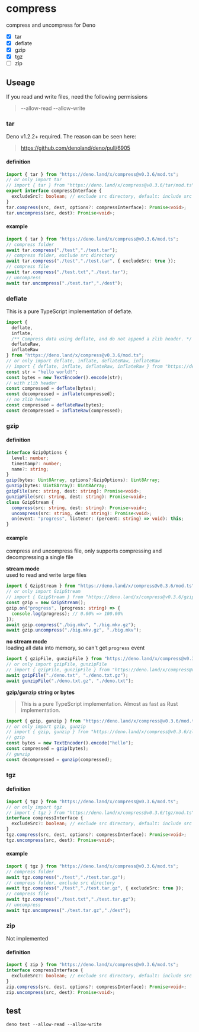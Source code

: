 # compress
compress and uncompress for Deno

* [x] tar
* [x] deflate
* [x] gzip
* [x] tgz
* [ ] zip

## Useage  
If you read and write files, need the following permissions
> --allow-read --allow-write

### tar 
Deno v1.2.2+ required.
The reason can be seen here:
> https://github.com/denoland/deno/pull/6905

#### definition
```ts
import { tar } from "https://deno.land/x/compress@v0.3.6/mod.ts";
// or only import tar
// import { tar } from "https://deno.land/x/compress@v0.3.6/tar/mod.ts";
export interface compressInterface {
  excludeSrc?: boolean; // exclude src directory, default: include src directory
}
tar.compress(src, dest, options?: compressInterface): Promise<void>;
tar.uncompress(src, dest): Promise<void>;
```

#### example
```ts
import { tar } from "https://deno.land/x/compress@v0.3.6/mod.ts";
// compress folder
await tar.compress("./test","./test.tar");
// compress folder, exclude src directory
await tar.compress("./test","./test.tar", { excludeSrc: true });
// compress file
await tar.compress("./test.txt","./test.tar");
// uncompress
await tar.uncompress("./test.tar","./dest");
```

### deflate  
This is a pure TypeScript implementation of deflate.
```ts
import { 
  deflate, 
  inflate, 
  /** Compress data using deflate, and do not append a zlib header. */
  deflateRaw, 
  inflateRaw
} from "https://deno.land/x/compress@v0.3.6/mod.ts";
// or only import deflate, inflate, deflateRaw, inflateRaw
// import { deflate, inflate, deflateRaw, inflateRaw } from "https://deno.land/x/compress@v0.3.6/zlib/mod.ts";
const str = "hello world!";
const bytes = new TextEncoder().encode(str);
// with zlib header
const compressed = deflate(bytes);
const decompressed = inflate(compressed);
// no zlib header
const compressed = deflateRaw(bytes);
const decompressed = inflateRaw(compressed);
```

### gzip

#### definition
```ts
interface GzipOptions {
  level: number;
  timestamp?: number;
  name?: string;
}
gzip(bytes: Uint8Array, options?:GzipOptions): Uint8Array;
gunzip(bytes: Uint8Array): Uint8Array;
gzipFile(src: string, dest: string): Promise<void>;
gunzipFile(src: string, dest: string): Promise<void>;
class GzipStream {
  compress(src: string, dest: string): Promise<void>;
  uncompress(src: string, dest: string): Promise<void>;
  on(event: "progress", listener: (percent: string) => void): this;
}
```

#### example 
compress and uncompress file, only supports compressing and decompressing a single file 

__stream mode__  
used to read and write large files
```ts
import { GzipStream } from "https://deno.land/x/compress@v0.3.6/mod.ts";
// or only import GzipStream
// import { GzipStream } from "https://deno.land/x/compress@v0.3.6/gzip/mod.ts";
const gzip = new GzipStream();
gzip.on("progress", (progress: string) => {
  console.log(progress); // 0.00% => 100.00%
});
await gzip.compress("./big.mkv", "./big.mkv.gz");
await gzip.uncompress("./big.mkv.gz", "./big.mkv");
```  

__no stream mode__  
loading all data into memory, so can't get `progress` event
```ts
import { gzipFile, gunzipFile } from "https://deno.land/x/compress@v0.3.6/mod.ts";
// or only import gzipFile, gunzipFile
// import { gzipFile, gunzipFile } from "https://deno.land/x/compress@v0.3.6/gzip/mod.ts";
await gzipFile("./deno.txt", "./deno.txt.gz");
await gunzipFile("./deno.txt.gz", "./deno.txt");
```

**gzip/gunzip string or bytes**  
> This is a pure TypeScript implementation. Almost as fast as Rust implementation.
```ts
import { gzip, gunzip } from "https://deno.land/x/compress@v0.3.6/mod.ts";
// or only import gzip, gunzip
// import { gzip, gunzip } from "https://deno.land/x/compress@v0.3.6/zlib/mod.ts";
// gzip
const bytes = new TextEncoder().encode("hello");
const compressed = gzip(bytes);
// gunzip
const decompressed = gunzip(compressed);
```

### tgz  

#### definition
```ts
import { tgz } from "https://deno.land/x/compress@v0.3.6/mod.ts";
// or only import tgz
// import { tgz } from "https://deno.land/x/compress@v0.3.6/tgz/mod.ts";
interface compressInterface {
  excludeSrc?: boolean; // exclude src directory, default: include src directory
}
tgz.compress(src, dest, options?: compressInterface): Promise<void>;
tgz.uncompress(src, dest): Promise<void>;
```  

#### example
```ts
import { tgz } from "https://deno.land/x/compress@v0.3.6/mod.ts";
// compress folder
await tgz.compress("./test","./test.tar.gz");
// compress folder, exclude src directory
await tgz.compress("./test","./test.tar.gz", { excludeSrc: true });
// compress file
await tgz.compress("./test.txt","./test.tar.gz");
// uncompress 
await tgz.uncompress("./test.tar.gz","./dest");
```

### zip  
Not implemented  

#### definition
```ts
import { zip } from "https://deno.land/x/compress@v0.3.6/mod.ts";
interface compressInterface {
  excludeSrc?: boolean; // exclude src directory, default: include src directory
}
zip.compress(src, dest, options?: compressInterface): Promise<void>;
zip.uncompress(src, dest): Promise<void>;
```

## test
```ts
deno test --allow-read --allow-write
```
